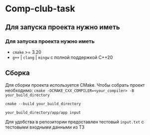 # Comp-club-task

## Для запуска проекта нужно иметь

### Для запуска проекта нужно иметь
- `cmake` >= 3.20
- `g++` | `clang` | `mingw` с полной поддержкой C++20

## Сборка

Для сборки проекта используется CMake. Чтобы собрать проект необходимо:
`cmake -DCMAKE_CXX_COMPILER=<your_compiler> -B your_build_directory`

`cmake --build your_build_directory`

`your_build_directory/app/app input`

Для удобства в репозитории предоставлен тестовый `input.txt` с тестовыми входными данными из ТЗ